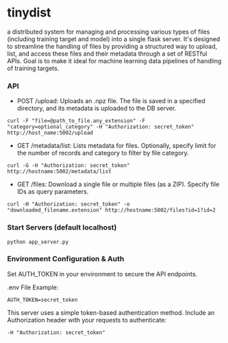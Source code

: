 # tinydist

a distributed system for managing and processing various types of files (including training target and model) into a single flask server. It's designed to streamline the handling of files by providing a structured way to upload, list, and access these files and their metadata through a set of RESTful APIs. Goal is to make it ideal for machine learning data pipelines of handling of training targets.

### API

- POST /upload: Uploads an .npz file. The file is saved in a specified directory, and its metadata is uploaded to the DB server.

```
curl -F "file=@path_to_file.any_extension" -F "category=optional_category" -H "Authorization: secret_token" http://host_name:5002/upload
```

- GET /metadata/list: Lists metadata for files. Optionally, specify limit for the number of records and category to filter by file category.

```
curl -G -H "Authorization: secret_token" http://hostname:5002/metadata/list
```

- GET /files: Download a single file or multiple files (as a ZIP). Specify file IDs as query parameters.

```
curl -H "Authorization: secret_token" -o "downloaded_filename.extension" http://hostname:5002/files?id=1?id=2
```

### Start Servers (default localhost)

```
python app_server.py
```

### Environment Configuration & Auth

Set AUTH_TOKEN in your environment to secure the API endpoints.

.env File Example:

```
AUTH_TOKEN=secret_token
```

This server uses a simple token-based authentication method. Include an Authorization header with your requests to authenticate:

```
-H "Authorization: secret_token"
```
